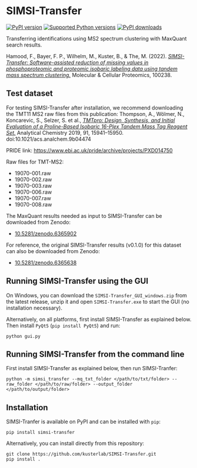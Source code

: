 # SIMSI-Transfer

[![PyPI version](https://img.shields.io/pypi/v/simsi_transfer.svg?logo=pypi&logoColor=FFE873)](https://pypi.org/project/simsi_transfer/)
[![Supported Python versions](https://img.shields.io/pypi/pyversions/simsi_transfer.svg?logo=python&logoColor=FFE873)](https://pypi.org/project/simsi_transfer/)
[![PyPI downloads](https://img.shields.io/pypi/dm/simsi_transfer.svg)](https://pypistats.org/packages/simsi_transfer)

Transferring identifications using MS2 spectrum clustering with MaxQuant search results.

Hamood, F., Bayer, F. P., Wilhelm, M., Kuster, B., & The, M. (2022). _[SIMSI-Transfer: Software-assisted reduction of missing values in phosphoproteomic and proteomic isobaric labeling data using tandem mass spectrum clustering.](https://www.sciencedirect.com/science/article/pii/S1535947622000469)_ Molecular & Cellular Proteomics, 100238.

## Test dataset

For testing SIMSI-Transfer after installation, we recommend downloading the TMT11 MS2 raw files from this publication:
Thompson, A., Wölmer, N., Koncarevic, S., Selzer, S. et al., _[TMTpro: Design, Synthesis, and Initial Evaluation of a Proline-Based Isobaric 16-Plex Tandem Mass Tag Reagent Set.](https://pubs.acs.org/doi/abs/10.1021/acs.analchem.9b04474)_ Analytical Chemistry 2019, 91, 15941–15950. doi:10.1021/acs.analchem.9b04474

PRIDE link: https://www.ebi.ac.uk/pride/archive/projects/PXD014750

Raw files for TMT-MS2:
- 19070-001.raw
- 19070-002.raw
- 19070-003.raw
- 19070-006.raw
- 19070-007.raw
- 19070-008.raw

The MaxQuant results needed as input to SIMSI-Transfer can be downloaded from Zenodo: 
- [10.5281/zenodo.6365902](https://zenodo.org/record/6365902)

For reference, the original SIMSI-Transfer results (v0.1.0) for this dataset can also be downloaded from Zenodo:
- [10.5281/zenodo.6365638](https://zenodo.org/record/6365638)

## Running SIMSI-Transfer using the GUI

On Windows, you can download the `SIMSI-Transfer_GUI_windows.zip` from the latest release, unzip it and open `SIMSI-Transfer.exe` to start the GUI (no installation necessary).

Alternatively, on all platforms, first install SIMSI-Transfer as explained below. Then install `PyQt5` (`pip install PyQt5`) and run:

```shell
python gui.py
```

## Running SIMSI-Transfer from the command line

First install SIMSI-Transfer as explained below, then run SIMSI-Tranfer:

```shell
python -m simsi_transfer --mq_txt_folder </path/to/txt/folder> --raw_folder </path/to/raw/folder> --output_folder </path/to/output/folder>
```

## Installation

SIMSI-Tranfer is available on PyPI and can be installed with `pip`:

```shell
pip install simsi-transfer
```

Alternatively, you can install directly from this repository:

```shell
git clone https://github.com/kusterlab/SIMSI-Transfer.git
pip install .
```
